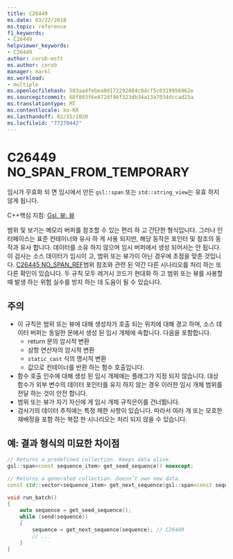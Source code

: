 ```yaml
---
title: C26449
ms.date: 03/22/2018
ms.topic: reference
f1_keywords:
- C26449
helpviewer_keywords:
- C26449
author: corob-msft
ms.author: corob
manager: markl
ms.workload:
- multiple
ms.openlocfilehash: 583aa4febea0d172292884c04cf5c0319956962e
ms.sourcegitcommit: 68f893f6e472df46f323db34a13a7034dccad25a
ms.translationtype: MT
ms.contentlocale: ko-KR
ms.lasthandoff: 02/15/2020
ms.locfileid: "77270442"
---
```

# <a name="c26449-no_span_from_temporary"></a>C26449 NO_SPAN_FROM_TEMPORARY

임시가 무효화 되 면 임시에서 만든 `gsl::span` 또는 `std::string_view`는 유효 하지 않게 됩니다.

C++핵심 지침: [Gsl. 뷰: 뷰](https://github.com/isocpp/CppCoreGuidelines/blob/master/CppCoreGuidelines.md#gslview-views)

범위 및 보기는 메모리 버퍼를 참조할 수 있는 편리 하 고 간단한 형식입니다. 그러나 인터페이스는 표준 컨테이너와 유사 하 게 사용 되지만, 해당 동작은 포인터 및 참조의 동작과 유사 합니다. 데이터를 소유 하지 않으며 임시 버퍼에서 생성 되어서는 안 됩니다. 이 검사는 소스 데이터가 임시이 고, 범위 또는 뷰가이 아닌 경우에 초점을 맞춘 것입니다. [C26445 NO_SPAN_REF](c26445.md)범위 참조와 관련 된 약간 다른 시나리오를 처리 하는 또 다른 확인이 있습니다. 두 규칙 모두 레거시 코드가 현대화 하 고 범위 또는 뷰를 사용할 때 발생 하는 위험 실수를 방지 하는 데 도움이 될 수 있습니다.

## <a name="remarks"></a>주의

- 이 규칙은 범위 또는 뷰에 대해 생성자가 호출 되는 위치에 대해 경고 하며, 소스 데이터 버퍼는 동일한 문에서 생성 된 임시 개체에 속합니다. 다음을 포함합니다.
  - return 문의 암시적 변환
  - 삼항 연산자의 암시적 변환
  - `static_cast` 식의 명시적 변환
  - 값으로 컨테이너를 반환 하는 함수 호출입니다.
- 함수 호출 인수에 대해 생성 된 임시 개체에는 플래그가 지정 되지 않습니다. 대상 함수가 외부 변수의 데이터 포인터를 유지 하지 않는 경우 이러한 임시 개체 범위를 전달 하는 것이 안전 합니다.
- 범위 또는 뷰가 자기 자신에 게 임시 개체 규칙은이를 건너뜁니다.
- 검사기의 데이터 추적에는 특정 제한 사항이 있습니다. 따라서 여러 개 또는 모호한 재배정을 포함 하는 복잡 한 시나리오는 처리 되지 않을 수 있습니다.

## <a name="example-subtle-difference-in-result-types"></a>예: 결과 형식의 미묘한 차이점

```cpp
// Returns a predefined collection. Keeps data alive.
gsl::span<const sequence_item> get_seed_sequence() noexcept;

// Returns a generated collection. Doesn’t own new data.
const std::vector<sequence_item> get_next_sequence(gsl::span<const sequence_item>);

void run_batch()
{
    auto sequence = get_seed_sequence();
    while (send(sequence))
    {
        sequence = get_next_sequence(sequence); // C26449
        // ...
    }
}
```
